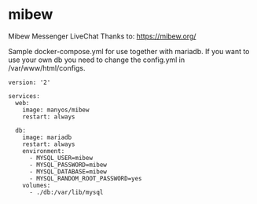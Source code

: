 # mibew
Mibew Messenger LiveChat
Thanks to: https://mibew.org/


Sample docker-compose.yml for use together with mariadb. If you want to use your own db you need to change the config.yml in /var/www/html/configs.

    version: '2'

    services:
      web:
        image: manyos/mibew
        restart: always
        
      db:
        image: mariadb
        restart: always
        environment:
          - MYSQL_USER=mibew
          - MYSQL_PASSWORD=mibew
          - MYSQL_DATABASE=mibew
          - MYSQL_RANDOM_ROOT_PASSWORD=yes
        volumes:
          - ./db:/var/lib/mysql
